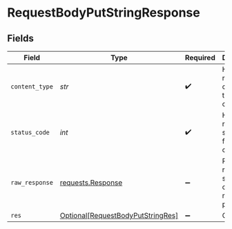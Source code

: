 # RequestBodyPutStringResponse


## Fields

| Field                                                                                   | Type                                                                                    | Required                                                                                | Description                                                                             |
| --------------------------------------------------------------------------------------- | --------------------------------------------------------------------------------------- | --------------------------------------------------------------------------------------- | --------------------------------------------------------------------------------------- |
| `content_type`                                                                          | *str*                                                                                   | :heavy_check_mark:                                                                      | HTTP response content type for this operation                                           |
| `status_code`                                                                           | *int*                                                                                   | :heavy_check_mark:                                                                      | HTTP response status code for this operation                                            |
| `raw_response`                                                                          | [requests.Response](https://requests.readthedocs.io/en/latest/api/#requests.Response)   | :heavy_minus_sign:                                                                      | Raw HTTP response; suitable for custom response parsing                                 |
| `res`                                                                                   | [Optional[RequestBodyPutStringRes]](../../models/operations/requestbodyputstringres.md) | :heavy_minus_sign:                                                                      | OK                                                                                      |